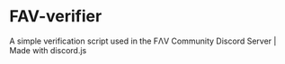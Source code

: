 # FAV-verifier
A simple verification script used in the FΛV Community Discord Server | Made with discord.js
